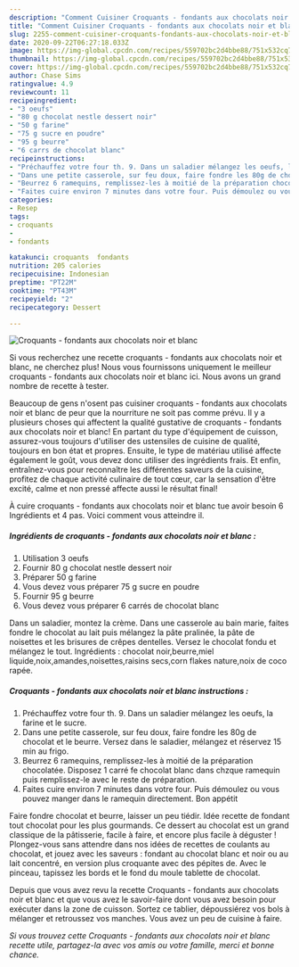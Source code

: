 ```yaml
---
description: "Comment Cuisiner Croquants - fondants aux chocolats noir et blanc"
title: "Comment Cuisiner Croquants - fondants aux chocolats noir et blanc"
slug: 2255-comment-cuisiner-croquants-fondants-aux-chocolats-noir-et-blanc
date: 2020-09-22T06:27:18.033Z
image: https://img-global.cpcdn.com/recipes/559702bc2d4bbe88/751x532cq70/croquants-fondants-aux-chocolats-noir-et-blanc-photo-principale-de-la-recette.jpg
thumbnail: https://img-global.cpcdn.com/recipes/559702bc2d4bbe88/751x532cq70/croquants-fondants-aux-chocolats-noir-et-blanc-photo-principale-de-la-recette.jpg
cover: https://img-global.cpcdn.com/recipes/559702bc2d4bbe88/751x532cq70/croquants-fondants-aux-chocolats-noir-et-blanc-photo-principale-de-la-recette.jpg
author: Chase Sims
ratingvalue: 4.9
reviewcount: 11
recipeingredient:
- "3 oeufs"
- "80 g chocolat nestle dessert noir"
- "50 g farine"
- "75 g sucre en poudre"
- "95 g beurre"
- "6 carrs de chocolat blanc"
recipeinstructions:
- "Préchauffez votre four th. 9. Dans un saladier mélangez les oeufs, la farine et le sucre."
- "Dans une petite casserole, sur feu doux, faire fondre les 80g de chocolat et le beurre. Versez dans le saladier, mélangez et réservez 15 min au frigo."
- "Beurrez 6 ramequins, remplissez-les à moitié de la préparation chocolatée. Disposez 1 carré fe chocolat blanc dans chzque ramequin puis remplissez-le avec le reste de préparation."
- "Faites cuire environ 7 minutes dans votre four. Puis démoulez ou vous pouvez manger dans le ramequin directement. Bon appétit"
categories:
- Resep
tags:
- croquants
- 
- fondants

katakunci: croquants  fondants 
nutrition: 205 calories
recipecuisine: Indonesian
preptime: "PT22M"
cooktime: "PT43M"
recipeyield: "2"
recipecategory: Dessert

---
```



![Croquants - fondants aux chocolats noir et blanc](https://img-global.cpcdn.com/recipes/559702bc2d4bbe88/751x532cq70/croquants-fondants-aux-chocolats-noir-et-blanc-photo-principale-de-la-recette.jpg)

Si vous recherchez une recette croquants - fondants aux chocolats noir et blanc, ne cherchez plus! Nous vous fournissons uniquement le meilleur croquants - fondants aux chocolats noir et blanc ici. Nous avons un grand nombre de recette à tester.

Beaucoup de gens n'osent pas cuisiner croquants - fondants aux chocolats noir et blanc de peur que la nourriture ne soit pas comme prévu. Il y a plusieurs choses qui affectent la qualité gustative de croquants - fondants aux chocolats noir et blanc! En partant du type d'équipement de cuisson, assurez-vous toujours d'utiliser des ustensiles de cuisine de qualité, toujours en bon état et propres. Ensuite, le type de matériau utilisé affecte également le goût, vous devez donc utiliser des ingrédients frais. Et enfin, entraînez-vous pour reconnaître les différentes saveurs de la cuisine, profitez de chaque activité culinaire de tout cœur, car la sensation d'être excité, calme et non pressé affecte aussi le résultat final!

<!--inarticleads1-->

À cuire croquants - fondants aux chocolats noir et blanc tue avoir besoin 6 Ingrédients et 4 pas. Voici comment vous atteindre il.

##### Ingrédients de croquants - fondants aux chocolats noir et blanc :

1. Utilisation 3 oeufs
1. Fournir 80 g chocolat nestle dessert noir
1. Préparer 50 g farine
1. Vous devez vous préparer 75 g sucre en poudre
1. Fournir 95 g beurre
1. Vous devez vous préparer 6 carrés de chocolat blanc


Dans un saladier, montez la crème. Dans une casserole au bain marie, faites fondre le chocolat au lait puis mélangez la pâte pralinée, la pâte de noisettes et les brisures de crêpes dentelles. Versez le chocolat fondu et mélangez le tout. Ingrédients : chocolat noir,beurre,miel liquide,noix,amandes,noisettes,raisins secs,corn flakes nature,noix de coco rapée. 

<!--inarticleads2-->

##### Croquants - fondants aux chocolats noir et blanc instructions :

1. Préchauffez votre four th. 9. Dans un saladier mélangez les oeufs, la farine et le sucre.
1. Dans une petite casserole, sur feu doux, faire fondre les 80g de chocolat et le beurre. Versez dans le saladier, mélangez et réservez 15 min au frigo.
1. Beurrez 6 ramequins, remplissez-les à moitié de la préparation chocolatée. Disposez 1 carré fe chocolat blanc dans chzque ramequin puis remplissez-le avec le reste de préparation.
1. Faites cuire environ 7 minutes dans votre four. Puis démoulez ou vous pouvez manger dans le ramequin directement. Bon appétit


Faire fondre chocolat et beurre, laisser un peu tiédir. Idée recette de fondant tout chocolat pour les plus gourmands. Ce dessert au chocolat est un grand classique de la pâtisserie, facile à faire, et encore plus facile à déguster ! Plongez-vous sans attendre dans nos idées de recettes de coulants au chocolat, et jouez avec les saveurs : fondant au chocolat blanc et noir ou au lait concentré, en version plus croquante avec des pépites de. Avec le pinceau, tapissez les bords et le fond du moule tablette de chocolat. 

<!--inarticleads1-->

<p>
Depuis que vous avez revu la recette Croquants - fondants aux chocolats noir et blanc et que vous avez le savoir-faire dont vous avez besoin pour exécuter dans la zone de cuisson. Sortez ce tablier, dépoussiérez vos bols à mélanger et retroussez vos manches. Vous avez un peu de cuisine à faire.
</p>

<p>
<i>Si vous trouvez cette Croquants - fondants aux chocolats noir et blanc recette utile, partagez-la avec vos amis ou votre famille, merci et bonne chance.</i>
</p>
